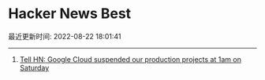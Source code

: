 # Hacker News Best

最近更新时间: 2022-08-22 18:01:41

--- 
1. [Tell HN: Google Cloud suspended our production projects at 1am on Saturday](https://news.ycombinator.com/item?id=32547912) 
